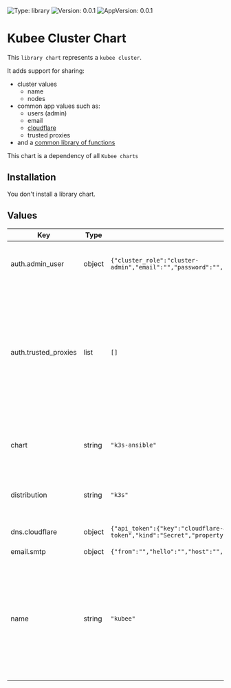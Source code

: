 

[//]: # (README.md generated by gotmpl. DO NOT EDIT.)

![Type: library](https://img.shields.io/badge/Type-library-informational?style=flat-square) ![Version: 0.0.1](https://img.shields.io/badge/Version-0.0.1-informational?style=flat-square) ![AppVersion: 0.0.1](https://img.shields.io/badge/AppVersion-0.0.1-informational?style=flat-square)

# Kubee Cluster Chart

This `library chart` represents a `kubee cluster`.

It adds support for sharing:
* cluster values
  * name
  * nodes
* common app values such as:
  * users (admin)
  * email
  * [cloudflare](../../docs/site/cloudflare.md)
  * trusted proxies
* and a [common library of functions](templates/_helpers.tpl)

This chart is a dependency of all `Kubee charts`

## Installation

You don't install a library chart.

## Values

| Key | Type | Default | Description |
|-----|------|---------|-------------|
| auth.admin_user | object | `{"cluster_role":"cluster-admin","email":"","password":"","username":"admin"}` | The admin user  * created as admin user in Kubernetes and other app  * added in basicAuth |
| auth.trusted_proxies | list | `[]` | Trusted Proxies If trusted, reverse proxies handler will proxy and augment the sensitive X-Forwarded-* request headers.  You should set the CIDR value of: * internal proxy such as traefik * and external proxy such as cloudflare It's used by Traefik and all auth application that needs the real ip and trust the X-forward headers |
| chart | string | `"k3s-ansible"` | The cluster chart. The cluster chart is responsible for the installation/management of Kubernetes on the nodes |
| distribution | string | `"k3s"` | The kubernetes distribution k3s is the distribution that has a cluster chart implemented. |
| dns.cloudflare | object | `{"api_token":{"key":"cloudflare-api-token","kind":"Secret","property":"","value":""},"dns_zones":[]}` | Cloudflare Enabled if the domain list is not empty |
| email.smtp | object | `{"from":"","hello":"","host":"","password":"","port":465,"username":""}` | Smtp Configuration |
| name | string | `"kubee"` | The cluster name used: * to identify the cluster (for instance, on prometheus remote-write metrics, the name is added as label) * as default first instance name for operator (for instance, prometheus operator allows to install multiple prometheus that needs to be unique. Kube-prometheus asks for a unique name) |

 